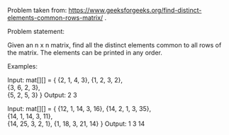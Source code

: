 Problem taken from: https://www.geeksforgeeks.org/find-distinct-elements-common-rows-matrix/ .

Problem statement:

Given an n x n matrix, find all the distinct elements common to all rows of the matrix. The elements 
can be printed in any order.

Examples:

Input: mat[][] = {   {2, 1, 4, 3},
                     {1, 2, 3, 2},  
                     {3, 6, 2, 3},  
                     {5, 2, 5, 3}  }
Output: 2 3

Input: mat[][] = {   {12, 1,  14, 3,  16},
                     {14, 2,  1,  3,  35},  
                     {14, 1,  14, 3,  11},  
                     {14, 25, 3,  2,  1},
                     {1,  18, 3,  21, 14}  }
Output: 1 3 14
